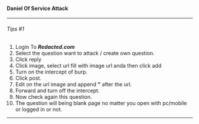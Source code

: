 #### Daniel Of Service  Attack
---
###### Tips #1
1. Login To ***Redacted.com***
2. Select the  question want to attack / create own  question.
3. Click reply
4. Click image, select url fill with image url anda then click add
5. Turn on the intercept of burp.
6. Click post.
7. Edit on the url image and append **\"** after the url.
8. Forward and turn off the intercept.
9. Now check again this question.
10. The  question will being blank page no matter you open with pc/mobile or logged in or not. 


---
